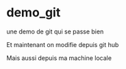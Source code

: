 # demo_git
une demo de git qui se passe bien

Et maintenant on modifie depuis git hub

Mais aussi depuis ma machine locale

